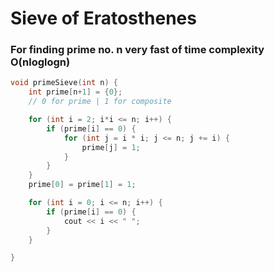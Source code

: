 # Sieve of Eratosthenes

### For finding prime no. n very fast of time complexity O(nloglogn) 

``` c++
void primeSieve(int n) {
	int prime[n+1] = {0};
	// 0 for prime | 1 for composite

	for (int i = 2; i*i <= n; i++) {
		if (prime[i] == 0) {
			for (int j = i * i; j <= n; j += i) {
				prime[j] = 1;
			}
		}
	}
	prime[0] = prime[1] = 1;

	for (int i = 0; i <= n; i++) {
		if (prime[i] == 0) {
			cout << i << " ";
		}
	}

}
```
